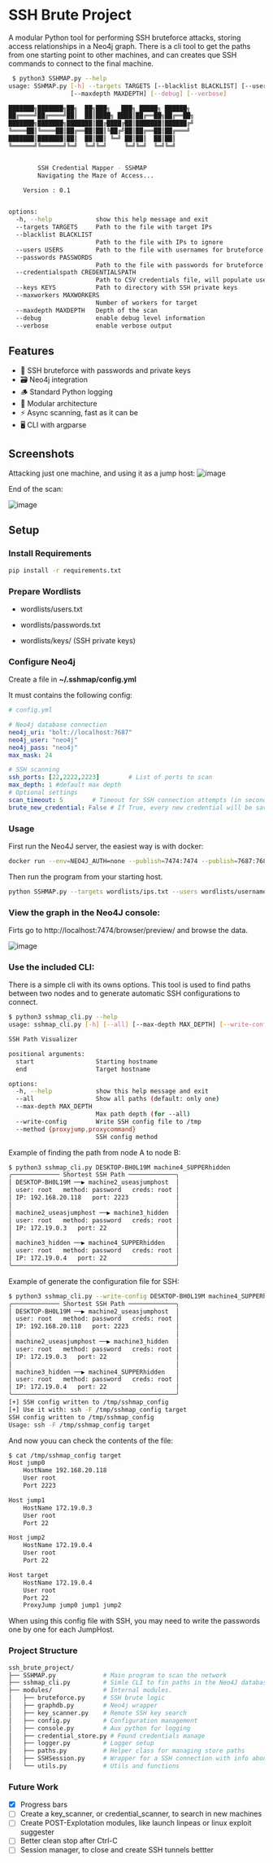 # SSH Brute Project

A modular Python tool for performing SSH bruteforce attacks, storing access relationships in a Neo4j graph.
There is a cli tool to get the paths from one starting point to other machines, and can creates que SSH commands to connect to the final machine.
```bash
 $ python3 SSHMAP.py --help                                                                                                                                          
usage: SSHMAP.py [-h] --targets TARGETS [--blacklist BLACKLIST] [--users USERS] [--passwords PASSWORDS] [--credentialspath CREDENTIALSPATH] [--keys KEYS] [--maxworkers MAXWORKERS]
                 [--maxdepth MAXDEPTH] [--debug] [--verbose]

███████╗███████╗██╗  ██╗███╗   ███╗ █████╗ ██████╗
██╔════╝██╔════╝██║  ██║████╗ ████║██╔══██╗██╔══██╗
███████╗███████╗███████║██╔████╔██║███████║██████╔╝
╚════██║╚════██║██╔══██║██║╚██╔╝██║██╔══██║██╔═══╝
███████║███████║██║  ██║██║ ╚═╝ ██║██║  ██║██║
╚══════╝╚══════╝╚═╝  ╚═╝╚═╝     ╚═╝╚═╝  ╚═╝╚═╝


        SSH Credential Mapper - SSHMAP
        Navigating the Maze of Access...

    Version : 0.1


options:
  -h, --help            show this help message and exit
  --targets TARGETS     Path to the file with target IPs
  --blacklist BLACKLIST
                        Path to the file with IPs to ignore
  --users USERS         Path to the file with usernames for bruteforce
  --passwords PASSWORDS
                        Path to the file with passwords for bruteforce
  --credentialspath CREDENTIALSPATH
                        Path to CSV credentials file, will populate users and passwords
  --keys KEYS           Path to directory with SSH private keys
  --maxworkers MAXWORKERS
                        Number of workers for target
  --maxdepth MAXDEPTH   Depth of the scan
  --debug               enable debug level information
  --verbose             enable verbose output
```
## Features
- 🔐 SSH bruteforce with passwords and private keys
- 🗃️ Neo4j integration
- 🪵 Standard Python logging
- 🧩 Modular architecture
- ⚡ Async scanning, fast as it can be
- 🖥️ CLI with argparse

## Screenshots
Attacking just one machine, and using it as a jump host:
![image](docs/media/ScanOneHost.png)

End of the scan:

![image](docs/media/scan_end.png)
## Setup

### Install Requirements
```bash
pip install -r requirements.txt
```
### Prepare Wordlists

- wordlists/users.txt

- wordlists/passwords.txt

- wordlists/keys/ (SSH private keys)

### Configure Neo4j
Create a file in **~/.sshmap/config.yml**

It must contains the following config:
```YAML
# config.yml

# Neo4j database connection
neo4j_uri: "bolt://localhost:7687"
neo4j_user: "neo4j"
neo4j_pass: "neo4j"
max_mask: 24

# SSH scanning
ssh_ports: [22,2222,2223]        # List of ports to scan
max_depth: 1 #default max depth
# Optional settings
scan_timeout: 5        # Timeout for SSH connection attempts (in seconds)
brute_new_credential: False # If True, every new credential will be saved as _bruteforce, so it will be used in next host regadless of the IP
```

### Usage

First run the Neo4J server, the easiest way is with docker:
```bash
docker run --env=NEO4J_AUTH=none --publish=7474:7474 --publish=7687:7687 --volume=$HOME/neo4j/data:/data neo4j
```

Then run the program from your starting host.
```bash
python SSHMAP.py --targets wordlists/ips.txt --users wordlists/usernames.txt --passwords wordlists/passwords.txt --keys wordlists/keys/
```

### View the graph in the Neo4J console:

Firts go to http://localhost:7474/browser/preview/ and browse the data.

![image](docs/media/neo4_graph.png)

### Use the included CLI:

There is a simple cli with its owns options. This tool is used to find paths between two nodes and to generate automatic SSH configurations to connect.
```bash
$ python3 sshmap_cli.py --help
usage: sshmap_cli.py [-h] [--all] [--max-depth MAX_DEPTH] [--write-config] [--method {proxyjump,proxycommand}] start end

SSH Path Visualizer

positional arguments:
  start                 Starting hostname
  end                   Target hostname

options:
  -h, --help            show this help message and exit
  --all                 Show all paths (default: only one)
  --max-depth MAX_DEPTH
                        Max path depth (for --all)
  --write-config        Write SSH config file to /tmp
  --method {proxyjump,proxycommand}
                        SSH config method
```

Example of finding the path from node A to node B:
```bash
$ python3 sshmap_cli.py DESKTOP-BH0L19M machine4_SUPPERhidden                                                                                                               
╭───────────── Shortest SSH Path ─────────────╮
│ DESKTOP-BH0L19M ──▶ machine2_useasjumphost  │
│ user: root   method: password   creds: root │
│ IP: 192.168.20.118   port: 2223             │
│                                             │
│ machine2_useasjumphost ──▶ machine3_hidden  │
│ user: root   method: password   creds: root │
│ IP: 172.19.0.3   port: 22                   │
│                                             │
│ machine3_hidden ──▶ machine4_SUPPERhidden   │
│ user: root   method: password   creds: root │
│ IP: 172.19.0.4   port: 22                   │
╰─────────────────────────────────────────────╯
```
Example of generate the configuration file for SSH:
```bash
$ python3 sshmap_cli.py --write-config DESKTOP-BH0L19M machine4_SUPPERhidden                                                                                 
╭───────────── Shortest SSH Path ─────────────╮
│ DESKTOP-BH0L19M ──▶ machine2_useasjumphost  │
│ user: root   method: password   creds: root │
│ IP: 192.168.20.118   port: 2223             │
│                                             │
│ machine2_useasjumphost ──▶ machine3_hidden  │
│ user: root   method: password   creds: root │
│ IP: 172.19.0.3   port: 22                   │
│                                             │
│ machine3_hidden ──▶ machine4_SUPPERhidden   │
│ user: root   method: password   creds: root │
│ IP: 172.19.0.4   port: 22                   │
╰─────────────────────────────────────────────╯
[+] SSH config written to /tmp/sshmap_config
[+] Use it with: ssh -F /tmp/sshmap_config target
SSH config written to /tmp/sshmap_config
Usage: ssh -F /tmp/sshmap_config target
```
And now youu can check the contents of the file:
```bash
$ cat /tmp/sshmap_config target
Host jump0
    HostName 192.168.20.118
    User root
    Port 2223

Host jump1
    HostName 172.19.0.3
    User root
    Port 22

Host jump2
    HostName 172.19.0.4
    User root
    Port 22

Host target
    HostName 172.19.0.4
    User root
    Port 22
    ProxyJump jump0 jump1 jump2
```

When using this config file with SSH, you may need to write the passwords one by one for each JumpHost.

### Project Structure
```bash
ssh_brute_project/
├── SSHMAP.py             # Main program to scan the network
├── sshmap_cli.py         # Simle CLI to fin paths in the Neo4J database.
├── modules/              # Internal modules.
│   ├── bruteforce.py     # SSH brute logic
│   ├── graphdb.py        # Neo4j wrapper
│   ├── key_scanner.py    # Remote SSH key search
│   ├── config.py         # Configuration management
│   ├── console.py        # Aux python for logging
│   ├── credential_store.py # Found credentials manage
│   ├── logger.py         # Logger setup 
│   ├── paths.py          # Helper class for managing store paths
│   ├── SSHSession.py     # Wrapper for a SSH connection with info about the "JUMP"
│   └── utils.py          # Utils and functions
```
### Future Work

- [x] Progress bars
- [ ] Create a key_scanner, or credential_scanner, to search in new machines
- [ ] Create POST-Explotation modules, like launch linpeas or linux exploit suggester
- [ ] Better clean stop after Ctrl-C
- [ ] Session manager, to close and create SSH tunnels bettter
